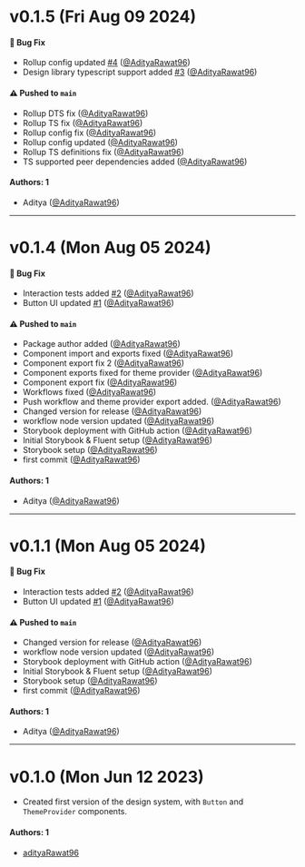 # v0.1.5 (Fri Aug 09 2024)

#### 🐛 Bug Fix

- Rollup config updated [#4](https://github.com/AdityaRawat96/storybook-design-library-react/pull/4) ([@AdityaRawat96](https://github.com/AdityaRawat96))
- Design library typescript support added [#3](https://github.com/AdityaRawat96/storybook-design-library-react/pull/3) ([@AdityaRawat96](https://github.com/AdityaRawat96))

#### ⚠️ Pushed to `main`

- Rollup DTS fix ([@AdityaRawat96](https://github.com/AdityaRawat96))
- Rollup TS fix ([@AdityaRawat96](https://github.com/AdityaRawat96))
- Rollup config fix ([@AdityaRawat96](https://github.com/AdityaRawat96))
- Rollup config updated ([@AdityaRawat96](https://github.com/AdityaRawat96))
- Rollup TS definitions fix ([@AdityaRawat96](https://github.com/AdityaRawat96))
- TS supported peer dependencies added ([@AdityaRawat96](https://github.com/AdityaRawat96))

#### Authors: 1

- Aditya ([@AdityaRawat96](https://github.com/AdityaRawat96))

---

# v0.1.4 (Mon Aug 05 2024)

#### 🐛 Bug Fix

- Interaction tests added [#2](https://github.com/AdityaRawat96/storybook-design-library-react/pull/2) ([@AdityaRawat96](https://github.com/AdityaRawat96))
- Button UI updated [#1](https://github.com/AdityaRawat96/storybook-design-library-react/pull/1) ([@AdityaRawat96](https://github.com/AdityaRawat96))

#### ⚠️ Pushed to `main`

- Package author added ([@AdityaRawat96](https://github.com/AdityaRawat96))
- Component import and exports fixed ([@AdityaRawat96](https://github.com/AdityaRawat96))
- Component export fix 2 ([@AdityaRawat96](https://github.com/AdityaRawat96))
- Component exports fixed for theme provider ([@AdityaRawat96](https://github.com/AdityaRawat96))
- Component export fix ([@AdityaRawat96](https://github.com/AdityaRawat96))
- Workflows fixed ([@AdityaRawat96](https://github.com/AdityaRawat96))
- Push workflow and theme provider export added. ([@AdityaRawat96](https://github.com/AdityaRawat96))
- Changed version for release ([@AdityaRawat96](https://github.com/AdityaRawat96))
- workflow node version updated ([@AdityaRawat96](https://github.com/AdityaRawat96))
- Storybook deployment with GitHub action ([@AdityaRawat96](https://github.com/AdityaRawat96))
- Initial Storybook & Fluent setup ([@AdityaRawat96](https://github.com/AdityaRawat96))
- Storybook setup ([@AdityaRawat96](https://github.com/AdityaRawat96))
- first commit ([@AdityaRawat96](https://github.com/AdityaRawat96))

#### Authors: 1

- Aditya ([@AdityaRawat96](https://github.com/AdityaRawat96))

---

# v0.1.1 (Mon Aug 05 2024)

#### 🐛 Bug Fix

- Interaction tests added [#2](https://github.com/AdityaRawat96/storybook-design-library-react/pull/2) ([@AdityaRawat96](https://github.com/AdityaRawat96))
- Button UI updated [#1](https://github.com/AdityaRawat96/storybook-design-library-react/pull/1) ([@AdityaRawat96](https://github.com/AdityaRawat96))

#### ⚠️ Pushed to `main`

- Changed version for release ([@AdityaRawat96](https://github.com/AdityaRawat96))
- workflow node version updated ([@AdityaRawat96](https://github.com/AdityaRawat96))
- Storybook deployment with GitHub action ([@AdityaRawat96](https://github.com/AdityaRawat96))
- Initial Storybook & Fluent setup ([@AdityaRawat96](https://github.com/AdityaRawat96))
- Storybook setup ([@AdityaRawat96](https://github.com/AdityaRawat96))
- first commit ([@AdityaRawat96](https://github.com/AdityaRawat96))

#### Authors: 1

- Aditya ([@AdityaRawat96](https://github.com/AdityaRawat96))

---

# v0.1.0 (Mon Jun 12 2023)

- Created first version of the design system, with `Button` and `ThemeProvider` components.

#### Authors: 1

- [adityaRawat96](https://github.com/adityarawat96)
